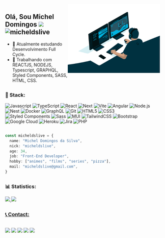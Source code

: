 <img src="code.gif" min-width="300px" max-width="300px" width="300px" align="right" alt="Front-End">

 ## Olá, Sou Michel Domingos <img src="https://media.giphy.com/media/hvRJCLFzcasrR4ia7z/giphy.gif" width="25px"> <img src="https://komarev.com/ghpvc/?username=micheldslive" alt="micheldslive" />

- 🔭 Atualmente estudando Desenvolvimento Full Cycle.
- 🌱 Trabalhando com REACTJS, NODEJS, Typescript, GRAPHQL, Styled Components, SASS, HTML, CSS.

##
### 🚀 Stack:

![Javascript](https://img.shields.io/badge/JavaScript-black?style=for-the-badge&logo=javascript&logoColor=F7DF1E)
![TypeScript](https://img.shields.io/badge/TypeScript-black?style=for-the-badge&logo=typescript&logoColor=007ACC)
![React](https://img.shields.io/badge/ReactJS-black?style=for-the-badge&logo=react&logoColor=61DBFB)
![Next](https://img.shields.io/badge/Next-black?style=for-the-badge&logo=next.js)
![Vite](https://img.shields.io/badge/vite-black.svg?style=for-the-badge&logo=vite)
![Angular](https://img.shields.io/badge/angular-black.svg?style=for-the-badge&logo=angular&logoColor=DD0031)
![Node.js](https://img.shields.io/badge/Node.js-black?style=for-the-badge&logo=nodedotjs&logoColor=339933)
![Nest](https://img.shields.io/badge/Nest-black?style=for-the-badge&logo=nestjs&logoColor=EA2845)
![Docker](https://img.shields.io/badge/Docker-black?style=for-the-badge&logo=docker&logoColor=2496ED)
![GraphQL](https://img.shields.io/badge/GraphQL-black?style=for-the-badge&logo=GraphQL&logoColor=2496ED)
![Git](https://img.shields.io/badge/git-black.svg?style=for-the-badge&logo=git&logoColor=F05033)
![HTML5](https://img.shields.io/badge/html5-black.svg?style=for-the-badge&logo=html5&logoColor=E34F26)
![CSS3](https://img.shields.io/badge/css3-black.svg?style=for-the-badge&logo=css3&logoColor=1572B6)
![Styled Components](https://img.shields.io/badge/styled--components-black?style=for-the-badge&logo=styled-components&logoColor=DB7093)
![Sass](https://img.shields.io/badge/Sass-black?style=for-the-badge&logo=sass&logoColor=cc6699)
![MUI](https://img.shields.io/badge/MUI-black.svg?style=for-the-badge&logo=mui&logoColor=0081CB)
![TailwindCSS](https://img.shields.io/badge/Tailwind%20CSS-black?style=for-the-badge&logo=tailwind-css)
![Bootstrap](https://img.shields.io/badge/bootstrap-black.svg?style=for-the-badge&logo=bootstrap&logoColor=865dc4)
![Google Cloud](https://img.shields.io/badge/GoogleCloud-black.svg?style=for-the-badge&logo=google-cloud&logoColor=4285F4)
![Heroku](https://img.shields.io/badge/heroku-black.svg?style=for-the-badge&logo=heroku&logoColor=430098)
![Jira](https://img.shields.io/badge/jira-black.svg?style=for-the-badge&logo=jira&logoColor=0A0FFF)
![PHP](https://img.shields.io/badge/PHP-black?style=for-the-badge&logo=php&logoColor=5E7DB0)

##
```ts
const micheldslive = {
  name: "Michel Domingos da Silva",
  nick: "micheldslive",
  age: 34,
  job: "Front-End Developer",
  hobby: ["animes", "films", "series", "pizza"],
  mail: "micheldslive@gmail.com",
}
```

##
### 📊 Statistics:
  
<div>
  <a href="https://github.com/micheldslive">
  <img height="150em" src="https://github-readme-stats.vercel.app/api?username=micheldslive&show_icons=true&theme=dracula&include_all_commits=true&count_private=true"/>
  <img height="150em" src="https://github-readme-stats.vercel.app/api/top-langs/?username=micheldslive&layout=compact&langs_count=16&theme=dracula"/>
</div>
 
 ##
 ### 📞 Contact:

<div style="display: inline_block"><br> 
  <a href="https://micode-dev.vercel.app/" target="_blank">
  <img src="https://img.shields.io/badge/-Portfolio-black?style=for-the-badge&logo=appveyor&logoColor=00FFFF&link=https://www.linkedin.com/in/micheldslive"/></a> 
  <a href="https://www.linkedin.com/in/micheldslive" alt="Linkedin">
  <img src="https://img.shields.io/badge/-Linkedin-black?style=for-the-badge&logo=Linkedin&logoColor=0A66C2&link=https://www.linkedin.com/in/micheldslive"/></a> 
  <a href="https://www.instagram.com/micheldslive/" alt="Instagram">
  <img src="https://img.shields.io/badge/-Instagram-black?style=for-the-badge&logo=Instagram&logoColor=ED4956&link=https://www.instagram.com/micheldslive"/></a>
  <a href = "mailto:micheldslive@gmail.com"><img src="https://img.shields.io/badge/-Gmail-black?style=for-the-badge&logo=gmail&logoColor=EA4335" target="_blank"></a>
  <a href="https://api.whatsapp.com/send?phone=+5581995593520" target="_blank"><img src="https://img.shields.io/badge/WhatsApp-black?style=for-the-badge&logo=whatsapp&logoColor=25D366"></a>
</div>
